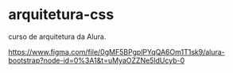 # arquitetura-css
curso de arquitetura da Alura. 

https://www.figma.com/file/0gMF5BPgplPYqQA6Om1T1sk9/alura-bootstrap?node-id=0%3A1&t=uMyaOZZNe5ldUcyb-0
